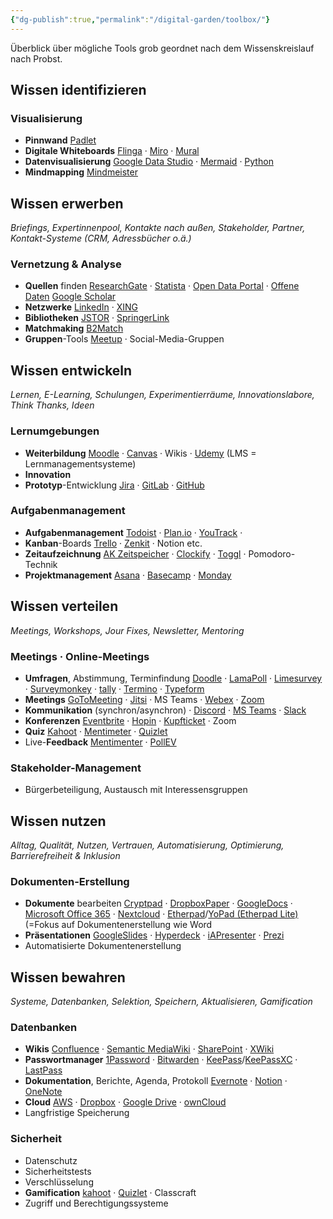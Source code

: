 ```yaml
---
{"dg-publish":true,"permalink":"/digital-garden/toolbox/"}
---
```


Überblick über mögliche Tools grob geordnet nach dem Wissenskreislauf nach Probst.

## Wissen identifizieren

### Visualisierung

- **Pinnwand** [Padlet](https://padlet.com/)
- **Digitale Whiteboards** [Flinga](https://flinga.fi/) &middot; [Miro](https://miro.com/) &middot; [Mural](https://www.mural.co/)
- **Datenvisualisierung** [Google Data Studio](https://lookerstudio.google.com/overview) &middot; [Mermaid](https://mermaid.js.org/) &middot; [Python](https://www.python.org/)
- **Mindmapping** [Mindmeister](https://www.mindmeister.com/de)


## Wissen erwerben

_Briefings, Expertinnenpool, Kontakte nach außen, Stakeholder, Partner, Kontakt-Systeme (CRM, Adressbücher o.ä.)_

### Vernetzung & Analyse

- **Quellen** finden [ResearchGate](https://www.researchgate.net/) &middot; [Statista](https://statista.com/) &middot; [Open Data Portal](https://www.opendataportal.at/) &middot; [Offene Daten](https://www.data.gv.at/) [Google Scholar](https://scholar.google.com/)
- **Netzwerke** [LinkedIn](https://www.linkedin.com/) &middot; [XING](https://www.xing.com/)
- **Bibliotheken** [JSTOR](https://www.jstor.org/) &middot; [SpringerLink](https://link.springer.com/)
- **Matchmaking** [B2Match](https://www.b2match.com/de)
- **Gruppen**-Tools [Meetup](https://www.meetup.com/) &middot; Social-Media-Gruppen


## Wissen entwickeln

_Lernen, E-Learning, Schulungen, Experimentierräume, Innovationslabore, Think Thanks, Ideen_

### Lernumgebungen

 -  **Weiterbildung** [Moodle](https://www.instructure.com/canvas) &middot; [Canvas](https://www.instructure.com/canvas) &middot; Wikis &middot; [Udemy](https://www.udemy.com/) (LMS = Lernmanagementsysteme)
-  **Innovation**
-  **Prototyp**-Entwicklung [Jira](https://jira.atlassian.com/) &middot; [GitLab](https://about.gitlab.com/) &middot; [GitHub](https://github.com/)

### Aufgabenmanagement

-  **Aufgabenmanagement** [Todoist](https://www.todoist.com/) &middot; [Plan.io](https://plan.io/) &middot; [YouTrack](https://www.jetbrains.com/de-de/youtrack/) &middot; 
-  **Kanban**-Boards [Trello](https://trello.com/de) &middot; [Zenkit](https://zenkit.com/de/) &middot; Notion etc.
-  **Zeitaufzeichnung** [AK Zeitspeicher](https://ak-zeitspeicher.at/frontend/#/login) &middot; [Clockify](https://clockify.me/de/) &middot; [Toggl](https://toggl.com/) &middot; Pomodoro-Technik
-  **Projektmanagement** [Asana](https://asana.com/de) &middot; [Basecamp](https://basecamp.com/) &middot; [Monday](https://monday.com/)


## Wissen verteilen

_Meetings, Workshops, Jour Fixes, Newsletter, Mentoring_

### Meetings &middot; Online-Meetings

-  **Umfragen**, Abstimmung, Terminfindung [Doodle](https://doodle.com/de/) &middot; [LamaPoll](https://www.lamapoll.de/) &middot; [Limesurvey](https://www.limesurvey.org/de) &middot; [Surveymonkey](https://de.surveymonkey.com/) &middot; [tally](https://tally.so/) &middot; [Termino](https://www.termino.gv.at/) &middot; [Typeform](https://www.typeform.com/) 
-  **Meetings**  [GoToMeeting](https://www.goto.com/meeting) &middot; [Jitsi](https://jitsi.org/) &middot; MS Teams &middot; [Webex](https://www.webex.com/de/index.html) &middot; [Zoom](https://zoom.us/myhome) 
- **Kommunikation** (synchron/asynchron) &middot; [Discord](https://discord.com/) &middot; [MS Teams](https://www.microsoft.com/de-at/microsoft-teams/log-in) &middot; [Slack](https://slack.com/) 
-  **Konferenzen** [Eventbrite](https://www.eventbrite.at/) &middot; [Hopin](https://hopin.com/) &middot; [Kupfticket](https://kupfticket.com/en) &middot; Zoom
-  **Quiz** [Kahoot](https://kahoot.it/) &middot; [Mentimeter](https://www.mentimeter.com/) &middot; [Quizlet](https://quizlet.com/de)
-  Live-**Feedback** [Mentimenter](https://www.mentimeter.com/) &middot; [PollEV](https://pollev.com/home)

### Stakeholder-Management

-  Bürgerbeteiligung, Austausch mit Interessensgruppen


## Wissen nutzen

_Alltag, Qualität, Nutzen, Vertrauen, Automatisierung, Optimierung, Barrierefreiheit & Inklusion_

### Dokumenten-Erstellung

-  **Dokumente** bearbeiten [Cryptpad](https://cryptpad.fr/) &middot; [DropboxPaper](https://www.dropbox.com/paper/home) &middot;  [GoogleDocs](https://docs.google.com/) &middot; [Microsoft Office 365](https://www.office.com/) &middot;  [Nextcloud](https://nextcloud.com/de/) &middot; [Etherpad](https://etherpad.org/)/[YoPad (Etherpad Lite)](https://yopad.eu/) (=Fokus auf Dokumentenerstellung wie Word
-  **Präsentationen** [GoogleSlides](https://docs.google.com/presentatio) &middot;  [Hyperdeck](https://hyperdeck.io/) &middot; [iAPresenter](https://ia.net/presenter) &middot; [Prezi](https://prezi.com/de/) 
-  Automatisierte Dokumentenerstellung


## Wissen bewahren

_Systeme, Datenbanken, Selektion, Speichern, Aktualisieren, Gamification_

### Datenbanken

-  **Wikis** [Confluence](https://www.atlassian.com/de/software/confluence) &middot; [Semantic MediaWiki](https://www.semantic-mediawiki.org/wiki/Semantic_MediaWiki) &middot; [SharePoint](https://www.microsoft.com/de-at/microsoft-365/sharepoint/collaboration) &middot; [XWiki](https://www.xwiki.org/)
-  **Passwortmanager** [1Password](https://1password.com/) &middot; [Bitwarden](https://bitwarden.com/) &middot; [KeePass](https://keepass.info/)/[KeePassXC](https://keepassxc.org/) &middot; [LastPass](https://www.lastpass.com/) 
-  **Dokumentation**, Berichte, Agenda, Protokoll [Evernote](https://evernote.com/de-de) &middot; [Notion](https://www.notion.com/) &middot; [OneNote](https://www.onenote.com/) 
-  **Cloud** [AWS](https://aws.amazon.com/) &middot; [Dropbox](https://www.dropbox.com/home) &middot; [Google Drive](https://drive.google.com/) &middot; [ownCloud](https://owncloud.com/de/)
-  Langfristige Speicherung

### Sicherheit

-  Datenschutz
-  Sicherheitstests
-  Verschlüsselung
-  **Gamification** [kahoot](https://kahoot.it/) &middot; [Quizlet](https://quizlet.com/gb) &middot; Classcraft
-  Zugriff und Berechtigungssysteme